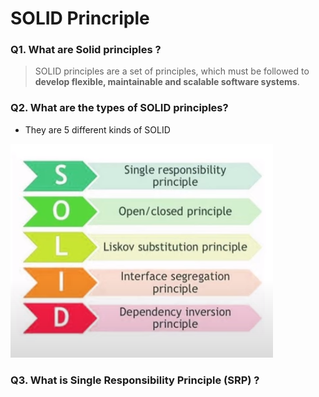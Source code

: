 # SOLID Princriple

### Q1. What are Solid principles ?

> SOLID principles are a set of principles,
> which must be followed to **develop flexible, maintainable and scalable software systems**.

### Q2. What are the types of SOLID principles?

- They are 5 different kinds of SOLID

![image info](./images/Solid.png)

### Q3. What is Single Responsibility Principle (SRP) ?
